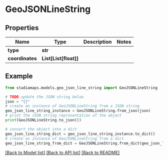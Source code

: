# GeoJSONLineString


## Properties

Name | Type | Description | Notes
------------ | ------------- | ------------- | -------------
**type** | **str** |  | 
**coordinates** | **List[List[float]]** |  | 

## Example

```python
from stadiamaps.models.geo_json_line_string import GeoJSONLineString

# TODO update the JSON string below
json = "{}"
# create an instance of GeoJSONLineString from a JSON string
geo_json_line_string_instance = GeoJSONLineString.from_json(json)
# print the JSON string representation of the object
print(GeoJSONLineString.to_json())

# convert the object into a dict
geo_json_line_string_dict = geo_json_line_string_instance.to_dict()
# create an instance of GeoJSONLineString from a dict
geo_json_line_string_from_dict = GeoJSONLineString.from_dict(geo_json_line_string_dict)
```
[[Back to Model list]](../README.md#documentation-for-models) [[Back to API list]](../README.md#documentation-for-api-endpoints) [[Back to README]](../README.md)


